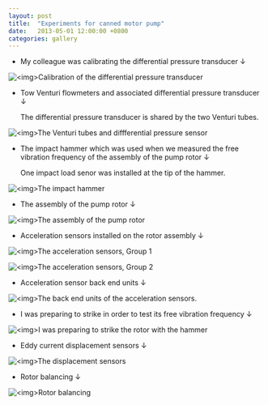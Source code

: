 ```yaml
---
layout: post
title:  "Experiments for canned motor pump"
date:   2013-05-01 12:00:00 +0800
categories: gallery
---
```


* My colleague was calibrating the differential pressure transducer &darr;

<p><img src="{{site.baseurl}}/my_collection/gallery/canned_motor_pump_exp/IMG_2391_diff_pressure_calibration.JPG" alt="<img>Calibration of the differential pressure transducer"></p>

*	Tow Venturi flowmeters and associated differential pressure transducer &darr;

	The differential pressure transducer is shared by the two Venturi tubes. 

<p><img src="{{site.baseurl}}/my_collection/gallery/canned_motor_pump_exp/IMG_2398_Venturi_tube_flowmeter.JPG" alt="<img>The Venturi tubes and diffferential pressure sensor"></p>

*	The impact hammer which was used when we measured the free vibration frequency of the assembly of the pump rotor &darr;

	One impact load senor was installed at the tip of the hammer.

<p><img src="{{site.baseurl}}/my_collection/gallery/canned_motor_pump_exp/IMG_2443_impact_hammer.JPG" alt="<img>The impact hammer"></p>

* The assembly of the pump rotor &darr;

<p><img src="{{site.baseurl}}/my_collection/gallery/canned_motor_pump_exp/IMG_2450_pump_rotor.JPG" alt="<img>The assembly of the pump rotor"></p>

* Acceleration sensors installed on the rotor assembly &darr;

<p><img src="{{site.baseurl}}/my_collection/gallery/canned_motor_pump_exp/IMG_2462_acc_sensors_on_rotor_2.JPG" alt="<img>The acceleration sensors, Group 1"></p>

<p><img src="{{site.baseurl}}/my_collection/gallery/canned_motor_pump_exp/IMG_2451_acc_senors_on_rotor.JPG" alt="<img>The acceleration sensors, Group 2"></p>

* Acceleration sensor back end units &darr;

<p><img src="{{site.baseurl}}/my_collection/gallery/canned_motor_pump_exp/IMG_2483_acc_sensor_power_units.JPG" alt="<img>The back end units of the acceleration sensors."></p>

* I was preparing to strike in order to test its free vibration frequency &darr;

<p><img src="{{site.baseurl}}/my_collection/gallery/canned_motor_pump_exp/IMG_2453_strike.JPG" alt="<img>I was preparing to strike the rotor with the hammer"></p>

* Eddy current displacement sensors &darr;

<p><img src="{{site.baseurl}}/my_collection/gallery/canned_motor_pump_exp/IMG_2476_disp_sensors.JPG" alt="<img>The displacement sensors"></p>

* Rotor balancing &darr;

<p><img src="{{site.baseurl}}/my_collection/gallery/canned_motor_pump_exp/IMG_2511_rotor_balancing.JPG" alt="<img>Rotor balancing"></p>


